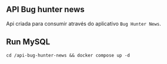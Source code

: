 ## API Bug hunter news

Api criada para consumir através do aplicativo `Bug Hunter News`.

## Run MySQL

```
cd /api-bug-hunter-news && docker compose up -d
```
